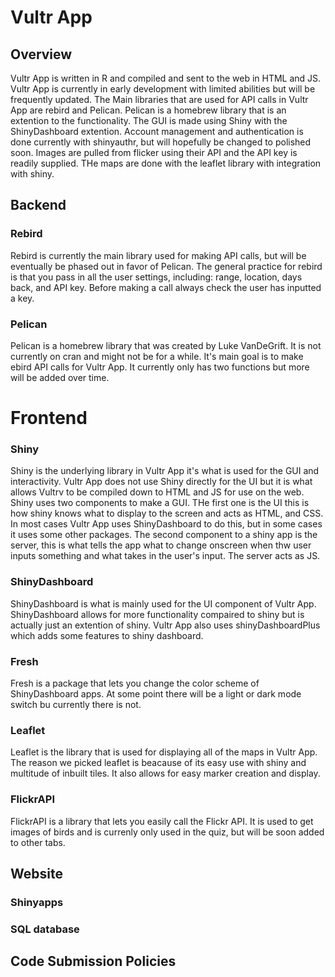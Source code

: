 # Vultr App
## Overview
  Vultr App is written in R and compiled and sent to the web in HTML and JS. Vultr App is currently in early development with limited abilities but will be frequently updated. The Main libraries that are used for API calls in Vultr App are rebird and Pelican. Pelican is a homebrew library that is an extention to the functionality. The GUI is made using Shiny with the ShinyDashboard extention. Account management and authentication is done currently with  shinyauthr, but will hopefully be changed to polished soon. Images are pulled from flicker using their API and the API key is readily supplied. THe maps are done with the leaflet library with integration with shiny.
## Backend
### Rebird
  Rebird is currently the main library used for making API calls, but will be eventually be phased out in favor of Pelican. The general practice for rebird is that you pass in all the user settings, including: range, location, days back, and API key. Before making a call always check the user has inputted a key. 
### Pelican
  Pelican is a homebrew library that was created by Luke VanDeGrift. It is not currently on cran and might not be for a while. It's main goal is to make ebird API calls for Vultr App. It currently only has two functions but more will be added over time.
# Frontend
### Shiny
  Shiny is the underlying library in Vultr App it's what is used for the GUI and interactivity. Vultr App does not use Shiny directly for the UI but it is what allows Vultrv to be compiled down to HTML and JS for use on the web. Shiny uses two components to make a GUI. THe first one is the UI this is how shiny knows what to display to the screen and acts as HTML, and CSS. In most cases Vultr App uses ShinyDashboard to do this, but in some cases it uses some other packages. The second component to a shiny app is the server, this is what tells the app what to change onscreen when thw user inputs something and what takes in the user's input. The server acts as JS.
### ShinyDashboard
  ShinyDashboard is what is mainly used for the UI component of Vultr App. ShinyDashboard allows for more functionality compaired to shiny but is actually just an extention of shiny. Vultr App also uses shinyDashboardPlus which adds some features to shiny dashboard.
### Fresh
  Fresh is a package that lets you change the color scheme of ShinyDashboard apps. At some point there will be a light or dark mode switch bu currently there is not.
### Leaflet
  Leaflet is the library that is used for displaying all of the maps in Vultr App. The reason we picked leaflet is beacause of its easy use with shiny and multitude of inbuilt tiles. It also allows for easy marker creation and display.
### FlickrAPI
  FlickrAPI is a library that lets you easily call the Flickr API. It is used to get images of birds and is currenly only used in the quiz, but will be soon added to other tabs.
## Website
### Shinyapps

### SQL database



## Code Submission Policies
